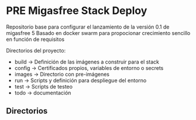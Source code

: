# PRE Migasfree Stack Deploy 

Repositorio base para configurar el lanzamiento de la versión 0.1 de migasfree 5
  Basado en docker swarm para propocionar crecimiento sencillo en función de requisitos

Directorios del proyecto:
* build  -> Definición de las imágenes a construir para el stack
* config -> Certificados propios, variables de entorno o secrets
* images -> Directorio con pre-imágenes
* run    -> Scripts y definición para despliegue del entorno
* test   -> Scripts de testeo
* todo   -> documentación

## Directorios